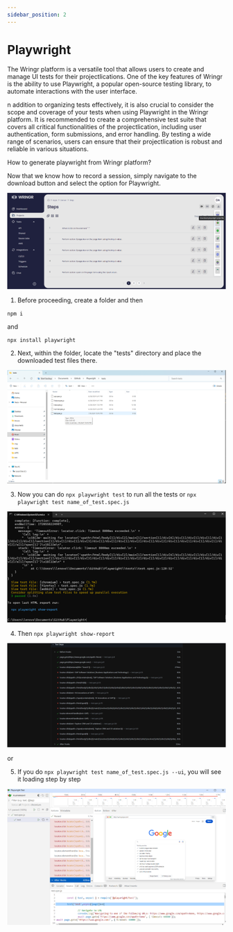 ```yaml
---
sidebar_position: 2
---
```


# Playwright

The Wringr platform is a versatile tool that allows users to create and manage UI tests for their projectlications. One of the key features of Wringr is the ability to use Playwright, a popular open-source testing library, to automate interactions with the user interface.

n addition to organizing tests effectively, it is also crucial to consider the scope and coverage of your tests when using Playwright in the Wringr platform. It is recommended to create a comprehensive test suite that covers all critical functionalities of the projectlication, including user authentication, form submissions, and error handling. By testing a wide range of scenarios, users can ensure that their projectlication is robust and reliable in various situations.

How to generate playwright from Wringr platform? 

Now that we know how to record a session, simply navigate to the download button and select the option for Playwright.

![Playwright](/img/playwright-1.png)

1. Before proceeding, create a folder and then

```
npm i
```
and 
```
npx install playwright
```
2. Next, within the folder, locate the "tests" directory and place the downloaded test files there.

![Playwright](/img/playwright-2.png)

3. Now you can do `npx playwright test` to run all the tests or `npx playwright test name_of_test.spec.js`

![Playwright](/img/playwright-3.png)

4. Then `npx playwright show-report`

![Playwright](/img/playwright-4.png)

or

5. If you do `npx playwright test name_of_test.spec.js --ui`, you will see it loading step by step

![Playwright](/img/playwright-5.png)
